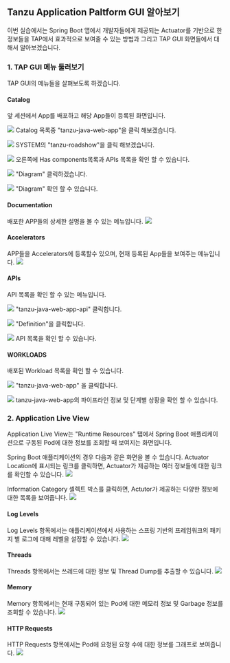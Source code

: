 ## Tanzu Application Paltform GUI 알아보기
이번 실습에서는 Spring Boot 앱에서 개발자들에게 제공되는 Actuator를 기반으로 한 정보들을 TAP에서 효과적으로 보여줄 수 있는 방법과 
그리고 TAP GUI 화면들에서 대해서 알아보겠습니다.


### 1. TAP GUI 메뉴 둘러보기
TAP GUI의 메뉴들을 살펴보도록 하겠습니다.

#### Catalog
앞 세션에서 App를 배포하고 해당 App들이 등록된 화면입니다.

![](../images/gui-01-01.png)
Catalog 목록중 "tanzu-java-web-app"을 클릭 해보겠습니다.

![](../images/gui-01-02.png)
SYSTEM의 "tanzu-roadshow"을 클릭 해보겠습니다.

![](../images/gui-01-03.png)
오른쪽에 Has components목록과 APIs 목록을 확인 할 수 있습니다.

![](../images/gui-01-04.png)
"Diagram" 클릭하겠습니다.

![](../images/gui-01-04.png)
"Diagram" 확인 할 수 있습니다.

#### Documentation
배포한 APP들의 상세한 설명을 볼 수 있는 메뉴입니다.
![](../images/gui-02.png)

#### Accelerators
APP들을  Accelerators에 등록할수 있으며, 현재 등록된 App들을 보여주는 메뉴입니다. 
![](../images/gui-03.png)

#### APIs
API 목록을 확인 할 수 있는 메뉴입니다.

![](../images/gui-04.png)
"tanzu-java-web-app-api" 클릭합니다.

![](../images/gui-05.png)
"Definition"을 클릭합니다.

![](../images/gui-06.png)
API 목록을 확인 할 수 있습니다.

#### WORKLOADS
배포된 Workload 목록을 확인 할 수 있습니다.

![](../images/gui-07.png)
"tanzu-java-web-app" 을 클릭합니다.

![](../images/gui-08.png)
tanzu-java-web-app의 파이프라인  정보 및 단계별 상황을 확인 할 수 있습니다. 





### 2. Application Live View
Application Live View는 "Runtime Resources" 탭에서 Spring Boot 애플리케이션으로 구동된 Pod에 대한 정보를 조회할 때 보여지는 화면입니다.

Spring Boot 애플리케이션의 경우 다음과 같은 화면을 볼 수 있습니다. Actuator Location에 표시되는 링크를 클릭하면, Actuator가 제공하는 여러 정보들에 대한 링크를 확인할 수 있습니다.
![](../images/alv-01.png)

Information Category 셀렉트 박스를 클릭하면, Actutor가 제공하는 다양한 정보에 대한 목록을 보여줍니다.
![](../images/alv-02.png)

#### Log Levels
Log Levels 항목에서는 애플리케이션에서 사용하는 스프링 기반의 프레임워크의 패키지 별 로그에 대해 레벨을 설정할 수 있습니다.
![](../images/alv-03.png)

#### Threads
Threads 항목에서는 쓰레드에 대한 정보 및 Thread Dump를 추출할 수 있습니다.
![](../images/alv-04.png)

#### Memory
Memory 항목에서는 현재 구동되어 있는 Pod에 대한 메모리 정보 및 Garbage 정보를 조회할 수 있습니다.
![](../images/alv-05.png)

#### HTTP Requests
HTTP Requests 항목에서는 Pod에 요청된 요청 수에 대한 정보를 그래프로 보여줍니다.
![](../images/alv-06.png)


